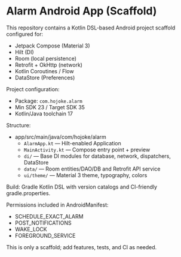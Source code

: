 # Alarm Android App (Scaffold)

This repository contains a Kotlin DSL-based Android project scaffold configured for:

- Jetpack Compose (Material 3)
- Hilt (DI)
- Room (local persistence)
- Retrofit + OkHttp (network)
- Kotlin Coroutines / Flow
- DataStore (Preferences)

Project configuration:
- Package: `com.hojoke.alarm`
- Min SDK 23 / Target SDK 35
- Kotlin/Java toolchain 17

Structure:
- app/src/main/java/com/hojoke/alarm
  - `AlarmApp.kt` — Hilt-enabled Application
  - `MainActivity.kt` — Compose entry point + preview
  - `di/` — Base DI modules for database, network, dispatchers, DataStore
  - `data/` — Room entities/DAO/DB and Retrofit API service
  - `ui/theme/` — Material 3 theme, typography, colors

Build: Gradle Kotlin DSL with version catalogs and CI-friendly gradle.properties.

Permissions included in AndroidManifest:
- SCHEDULE_EXACT_ALARM
- POST_NOTIFICATIONS
- WAKE_LOCK
- FOREGROUND_SERVICE

This is only a scaffold; add features, tests, and CI as needed.
